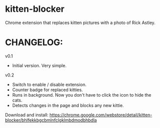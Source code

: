 kitten-blocker
==============

Chrome extension that replaces kitten pictures with a photo of Rick Astley.

CHANGELOG:
==========

v0.1
- Initial version. Very simple.

v0.2
- Switch to enable / disable extension.
- Counter badge for replaced kitties.
- Runs in background. Now you don't have to click the icon to hide the cats.
- Detects changes in the page and blocks any new kittie.

Download and install:
https://chrome.google.com/webstore/detail/kitten-blocker/bhlfekkbgcbmlnfclgklmbdmodbhbdla